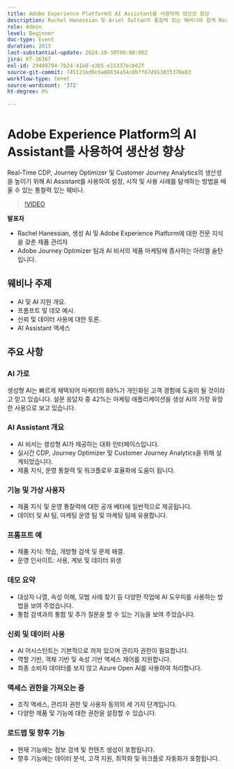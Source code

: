 ```yaml
---
title: Adobe Experience Platform의 AI Assistant를 사용하여 생산성 향상
description: Rachel Hanessian 및 Ariel Sultan의 통찰력 있는 웨비나와 함께 Real-Time CDP, Journey Optimizer 및 Customer Journey Analytics에서 생산성을 높이기 위해 AI Assistant를 사용하여 설정, 시작 및 사용 사례를 탐색하는 방법에 대해 알아봅니다.
role: Admin
level: Beginner
doc-type: Event
duration: 2813
last-substantial-update: 2024-10-30T00:00:00Z
jira: KT-16367
exl-id: 29400794-7b24-41e8-a3b5-e15337ecb62f
source-git-commit: 745121bd9c9a88634a54c0bff67d913035378e83
workflow-type: tm+mt
source-wordcount: '372'
ht-degree: 0%

---
```


# Adobe Experience Platform의 AI Assistant를 사용하여 생산성 향상

Real-Time CDP, Journey Optimizer 및 Customer Journey Analytics의 생산성을 높이기 위해 AI Assistant를 사용하여 설정, 시작 및 사용 사례를 탐색하는 방법을 배울 수 있는 통찰력 있는 웨비나.

>[!VIDEO](https://video.tv.adobe.com/v/3435344/?learn=on)

**발표자**

* Rachel Hanessian, 생성 AI 및 Adobe Experience Platform에 대한 전문 지식을 갖춘 제품 관리자
* Adobe Journey Optimizer 팀과 AI 비서의 제품 마케팅에 종사하는 아리엘 술탄입니다.

## 웨비나 주제

* AI 및 AI 지원 개요.
* 프롬프트 및 데모 예시.
* 신뢰 및 데이터 사용에 대한 토론.
* AI Assistant 액세스

## 주요 사항

### AI 가로

생성형 AI는 빠르게 채택되어 마케터의 89%가 개인화된 고객 경험에 도움이 될 것이라고 믿고 있습니다.
설문 응답자 중 42%는 마케팅 애플리케이션을 생성 AI의 가장 유망한 사용으로 보고 있습니다.

### AI Assistant 개요

* AI 비서는 생성형 AI가 제공하는 대화 인터페이스입니다.
* 실시간 CDP, Journey Optimizer 및 Customer Journey Analytics을 위해 설계되었습니다.
* 제품 지식, 운영 통찰력 및 워크플로우 효율화에 도움이 됩니다.

### 기능 및 가상 사용자

* 제품 지식 및 운영 통찰력에 대한 공개 베타에 일반적으로 제공됩니다.
* 데이터 및 AI 팀, 마케팅 운영 팀 및 마케팅 팀에 유용합니다.

### 프롬프트 예

* 제품 지식: 학습, 개방형 검색 및 문제 해결.
* 운영 인사이트: 사용, 계보 및 데이터 위생

### 데모 요약

* 대상자 나열, 속성 이해, 모범 사례 찾기 등 다양한 작업에 AI 도우미를 사용하는 방법을 보여 주었습니다.
* 통합 검색과의 통합 및 추가 질문을 할 수 있는 기능을 보여 주었습니다.

### 신뢰 및 데이터 사용

* AI 어시스턴트는 기본적으로 꺼져 있으며 관리자 권한이 필요합니다.
* 역할 기반, 객체 기반 및 속성 기반 액세스 제어를 지원합니다.
* 최종 소비자 데이터를 보지 않고 Azure Open AI를 사용하여 처리합니다.

### 액세스 권한을 가져오는 중

* 조직 액세스, 관리자 권한 및 사용자 동의의 세 가지 단계입니다.
* 다양한 제품 및 기능에 대한 권한을 설정할 수 있습니다.

### 로드맵 및 향후 기능

* 현재 기능에는 정보 검색 및 컨텐츠 생성이 포함됩니다.
* 향후 기능에는 데이터 분석, 고객 지원, 최적화 및 워크플로 자동화가 포함됩니다.
